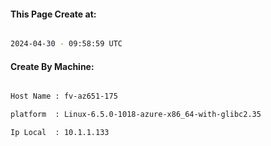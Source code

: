 
   
#### This Page Create at:

```bash

2024-04-30 - 09:58:59 UTC

```

#### Create By Machine:

```bash

Host Name : fv-az651-175

platform  : Linux-6.5.0-1018-azure-x86_64-with-glibc2.35

Ip Local  : 10.1.1.133

```


